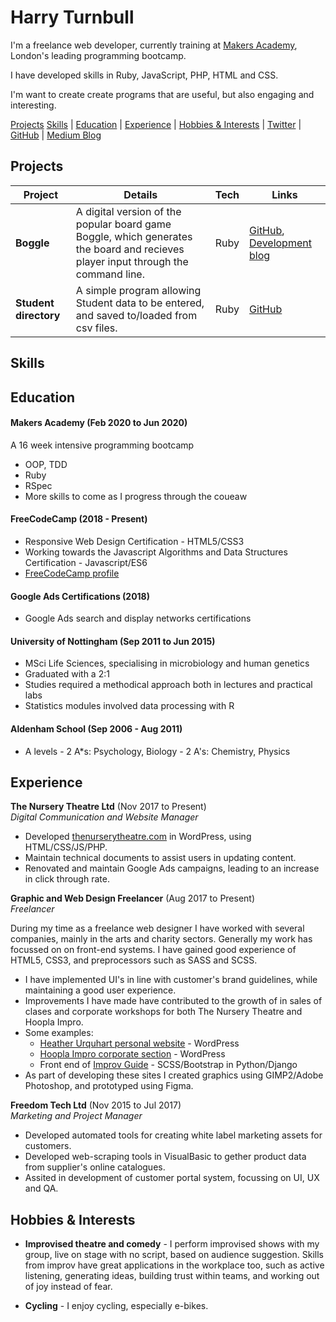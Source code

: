# Harry Turnbull

I'm a freelance web developer, currently training at [Makers Academy](https://makers.tech/), London's leading programming bootcamp. 

I have developed skills in Ruby, JavaScript, PHP, HTML and CSS. 

I'm want to create create programs that are useful, but also engaging and interesting.

[Projects](#projects) [Skills](#skills) | [Education](#experience) | [Experience](#experience) | [Hobbies & Interests](#hobbies-and-interests) | [Twitter](https://twitter.com/hturnbull) | [GitHub](https://github.com/hturnbull93) | [Medium Blog](https://medium.com/@hturnbull93)


## <a name="projects"></a>Projects

Project | Details | Tech | Links
--|---|---|---
 **Boggle** | A digital version of the popular board game Boggle, which generates the board and recieves player input through the command line. | Ruby | [GitHub](https://github.com/hturnbull93/boggle-in-ruby), [Development blog](https://medium.com/@hturnbull93/boggle-in-ruby-dice-and-grids-425bb17625ee) 
 **Student directory** | A simple program allowing Student data to be entered, and saved to/loaded from csv files. | Ruby | [GitHub](https://github.com/hturnbull93/student-directory)


## <a name="skills"></a>Skills



<!-- #### Another Skill

Descriptive paragraph of how capable you are at this skill and, if relevant, how it has developed.

- I achieved A during my work at B (job, or otherwise)
- I contributed to the growth of X while doing Y (job, or otherwise)
- I built this, made this, broke this, fixed this, etc.
- A link to some on-line evidence (blogs, videos, articles, etc.) -->

## <a name="education"></a>Education

#### Makers Academy (Feb 2020 to Jun 2020)

A 16 week intensive programming bootcamp

- OOP, TDD
- Ruby
- RSpec
- More skills to come as I progress through the coueaw

#### FreeCodeCamp (2018 - Present)

- Responsive Web Design Certification - HTML5/CSS3
- Working towards the Javascript Algorithms and Data Structures Certification - Javascript/ES6
- [FreeCodeCamp profile](https://www.freecodecamp.org/hturnbull)

#### Google Ads Certifications (2018)

- Google Ads search and display networks certifications

#### University of Nottingham (Sep 2011 to Jun 2015)

- MSci Life Sciences, specialising in microbiology and human genetics
- Graduated with a 2:1
- Studies required a methodical approach both in lectures and practical labs
- Statistics modules involved data processing with R

#### Aldenham School (Sep 2006 - Aug 2011)

- A levels - 2 A*s: Psychology, Biology - 2 A's: Chemistry, Physics


## <a name="experience"></a>Experience

**The Nursery Theatre Ltd** (Nov 2017 to Present)    
*Digital Communication and Website Manager*  
- Developed [thenurserytheatre.com](https://thenurserytheatre.com) in WordPress, using HTML/CSS/JS/PHP.
- Maintain technical documents to assist users in updating content.
- Renovated and maintain Google Ads campaigns, leading to an increase in click through rate.


**Graphic and Web Design Freelancer** (Aug 2017 to Present)   
*Freelancer*

During my time as a freelance web designer I have worked with several companies, mainly in the arts and charity sectors. Generally my work has focussed on on front-end systems. I have gained good experience of HTML5, CSS3, and preprocessors such as SASS and SCSS.

- I have implemented UI's in line with customer's brand guidelines, while maintaining a good user experience.
- Improvements I have made have contributed to the growth of in sales of clases and corporate workshops for both The Nursery Theatre and Hoopla Impro.
- Some examples:
  - [Heather Urquhart personal website](https://heatherurquhart.com) - WordPress
  - [Hoopla Impro corporate section](https://www.hooplaimpro.com/improv-corporate-training.html) - WordPress
  - Front end of [Improv Guide](https://improv.guide/) - SCSS/Bootstrap in Python/Django
- As part of developing these sites I created graphics using GIMP2/Adobe Photoshop, and prototyped using Figma.


**Freedom Tech Ltd** (Nov 2015 to Jul 2017)    
*Marketing and Project Manager*
- Developed automated tools for creating white label marketing assets for customers.
- Developed web-scraping tools in VisualBasic to gether product data from supplier's online catalogues.
- Assited in development of customer portal system, focussing on UI, UX and QA.


## <a name="hobbies-and-interests"></a>Hobbies & Interests

- **Improvised theatre and comedy** - I perform improvised shows with my group, live on stage with no script, based on audience suggestion. Skills from improv have great applications in the workplace too, such as active listening, generating ideas, building trust within teams, and working out of joy instead of fear.

- **Cycling** - I enjoy cycling, especially e-bikes.